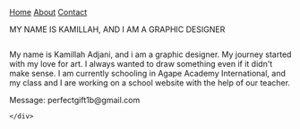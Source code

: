 <!DOCTYPE html>
<html lang="en">
<head>
    <meta charset="UTF-8">
    <meta name="viewport" content="width=device-width, initial-scale=1.0">
    <link rel="stylesheet" href="style.css">
    <title>Document</title>
</head>
<body>
    <div class="hero">
        <div class="nav">
            <a href="#home">Home</a>
            <a href="#about">About</a>
            <a href="#contact">Contact</a>
        </div>
        <div class="img">
            <img src="images/kamillah.jpg" alt="">
           <p> MY NAME IS KAMILLAH, AND I AM A GRAPHIC DESIGNER</p>
        </div>
    </div>
    <div class="about">
        <img src="images/istockphoto-1224500457-1024x1024.jpg" alt="">
        <p>My name is Kamillah Adjani, and i am a graphic designer. My journey started with my love for art. I always wanted to draw something even if it didn't make sense. I am currently schooling in Agape Academy International, and my class and I are working on a school website with the help of our teacher.</p>
    </div>
    <div class="contact">
        <p>Message: perfectgift1b@gmail.com</p>

    </div>
</body>
</html>
